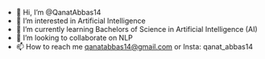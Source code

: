 - 👋 Hi, I’m @QanatAbbas14
- 👀 I’m interested in Artificial Intelligence
- 🌱 I’m currently learning Bachelors of Science in Artificial Intelligence (AI)
- 💞️ I’m looking to collaborate on NLP
- 📫 How to reach me qanatabbas14@gmail.com or Insta: qanat_abbas14

<!---
QanatAbbas14/QanatAbbas14 is a ✨ special ✨ repository because its `README.md` (this file) appears on your GitHub profile.
You can click the Preview link to take a look at your changes.
--->
